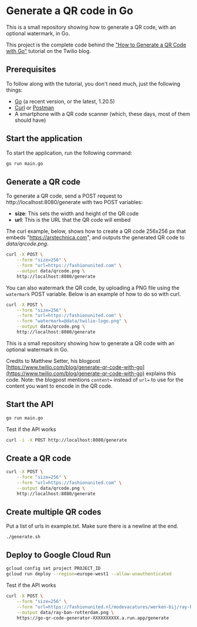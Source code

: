 # Generate a QR code in Go

This is a small repository showing how to generate a QR code, with an optional watermark, in Go.

This project is the complete code behind the ["How to Generate a QR Code with Go"][tutorial-url] tutorial on the Twilio blog.

## Prerequisites

To follow along with the tutorial, you don't need much, just the following things:

- [Go][go-url] (a recent version, or the latest, 1.20.5)
- [Curl][curl-url] or [Postman][postman-url]
- A smartphone with a QR code scanner (which, these days, most of them should have)

## Start the application

To start the application, run the following command:

```bash
go run main.go
```

## Generate a QR code

To generate a QR code, send a POST request to http://localhost:8080/generate with two POST variables:

- **size**: This sets the width and height of the QR code
- **url**: This is the URL that the QR code will embed

The curl example, below, shows how to create a QR code 256x256 px that embeds "https://arstechnica.com", and outputs the generated QR code to _data/qrcode.png_.

```bash
curl -X POST \
    --form "size=256" \
    --form "url=https://fashionunited.com" \
    --output data/qrcode.png \
    http://localhost:8080/generate
```

You can also watermark the QR code, by uploading a PNG file using the `watermark` POST variable.
Below is an example of how to do so with curl.

```bash
curl -X POST \
    --form "size=256" \
    --form "url=https://fashionunited.com" \
    --form "watermark=@data/twilio-logo.png" \
    --output data/qrcode.png \
    http://localhost:8080/generate
```

[tutorial-url]: https://www.twilio.com/blog/generate-qr-code-with-go
[go-url]: https://go.dev/
[curl-url]: https://curl.se/
[postman-url]: https://www.postman.com/downloads/

This is a small repository showing how to generate a QR code with an optional watermark in Go.

Credits to Matthew Setter, his blogpost [https://www.twilio.com/blog/generate-qr-code-with-go](https://www.twilio.com/blog/generate-qr-code-with-go) explains this code. Note: the blogpost mentions `content=` instead of `url=` to use for the content you want to encode in the QR code.

## Start the API

```sh
go run main.go
```

Test if the API works

```sh
curl -i -X POST http://localhost:8080/generate
```

## Create a QR code

```sh
curl -X POST \
    --form "size=256" \
    --form "url=https://fashionunited.com" \
    --output data/qrcode.png \
    http://localhost:8080/generate
```

## Create multiple QR codes 

Put a list of urls in example.txt. Make sure there is a newline at the end.

```
./generate.sh
```

## Deploy to Google Cloud Run

```sh
gcloud config set project PROJECT_ID
gcloud run deploy --region=europe-west1 --allow-unauthenticated
```

Test if the API works

```sh
curl -X POST \
    --form "size=256" \
    --form "url=https://fashionunited.nl/modevacatures/werken-bij/ray-ban-vacatures/search/in/rotterdam" \
    --output data/ray-ban-rotterdam.png \
    https://go-qr-code-generator-XXXXXXXXXX.a.run.app/generate
```
